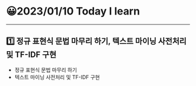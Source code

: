 # 😀2023/01/10 Today I learn
-------------------------
## 1️⃣ 정규 표현식 문법 마무리 하기, 텍스트 마이닝 사전처리 및 TF-IDF 구현
  
  * 정규 표현식 문법 마무리 하기
  * 텍스트 마이닝 사전처리 및 TF-IDF 구현
